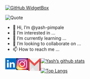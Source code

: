 [![GitHub WidgetBox](https://github-widgetbox.vercel.app/api/profile?username=yash-pimpale&data=followers,repositories,stars,commits&theme=viridescent)](https://github.com/Jurredr/github-widgetbox)

![Quote](https://github-readme-quotes.herokuapp.com/quote?quoteCategory=motivational)

- 👋 Hi, I’m @yash-pimpale
- 👀 I’m interested in ...
- 🌱 I’m currently learning ...
- 💞️ I’m looking to collaborate on ...
- 📫 How to reach me ...

<a href="https://www.linkedin.com/in/yash-pimpale"><img align="left" src="https://github.com/yash-pimpale/yash-pimpale/blob/main/Media/LinkedIn.png" width="35px" height="35px"/></a>

<a href="https://www.instagram.com/yashpimpale/"><img align="left" src="https://github.com/yash-pimpale/yash-pimpale/blob/main/Media/Instagram.jpg" width="37px" height="37px"/></a>

<a href="mailto:yashpimpale6@gmail.com"><img align="left" src="https://github.com/yash-pimpale/yash-pimpale/blob/main/Media/Gmail.png" width="40px" height="40px"/></a>


[![Yash’s github stats](https://github-readme-stats.vercel.app/api?username=yash-pimpale)](https://github.com/yash-pimpale)

[![Top Langs](https://github-readme-stats.vercel.app/api/top-langs/?username=yash-pimpale&layout=compact)](https://github.com/yash-pimpale)

